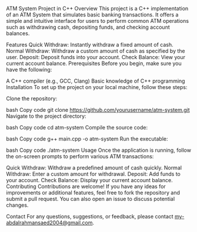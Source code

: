 ATM System Project in C++
Overview
This project is a C++ implementation of an ATM System that simulates basic banking transactions. It offers a simple and intuitive interface for users to perform common ATM operations such as withdrawing cash, depositing funds, and checking account balances.

Features
Quick Withdraw: Instantly withdraw a fixed amount of cash.
Normal Withdraw: Withdraw a custom amount of cash as specified by the user.
Deposit: Deposit funds into your account.
Check Balance: View your current account balance.
Prerequisites
Before you begin, make sure you have the following:

A C++ compiler (e.g., GCC, Clang)
Basic knowledge of C++ programming
Installation
To set up the project on your local machine, follow these steps:

Clone the repository:

bash
Copy code
git clone https://github.com/yourusername/atm-system.git
Navigate to the project directory:

bash
Copy code
cd atm-system
Compile the source code:

bash
Copy code
g++ main.cpp -o atm-system
Run the executable:

bash
Copy code
./atm-system
Usage
Once the application is running, follow the on-screen prompts to perform various ATM transactions:

Quick Withdraw: Withdraw a predefined amount of cash quickly.
Normal Withdraw: Enter a custom amount for withdrawal.
Deposit: Add funds to your account.
Check Balance: Display your current account balance.
Contributing
Contributions are welcome! If you have any ideas for improvements or additional features,
feel free to fork the repository and submit a pull request.
You can also open an issue to discuss potential changes.

Contact
For any questions, suggestions, or feedback, please contact my-abdalrahmansaed2004@gmail.com.
